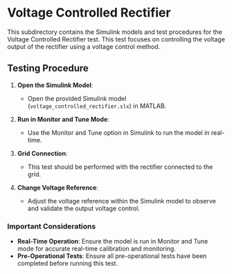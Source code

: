 # Voltage Controlled Rectifier

This subdirectory contains the Simulink models and test procedures for the Voltage Controlled Rectifier test. This test focuses on controlling the voltage output of the rectifier using a voltage control method.

## Testing Procedure

1. **Open the Simulink Model**: 
   - Open the provided Simulink model (`voltage_controlled_rectifier.slx`) in MATLAB.

2. **Run in Monitor and Tune Mode**:
   - Use the Monitor and Tune option in Simulink to run the model in real-time.

3. **Grid Connection**:
   - This test should be performed with the rectifier connected to the grid.

4. **Change Voltage Reference**:
   - Adjust the voltage reference within the Simulink model to observe and validate the output voltage control.

### Important Considerations

- **Real-Time Operation**: Ensure the model is run in Monitor and Tune mode for accurate real-time calibration and monitoring.
- **Pre-Operational Tests**: Ensure all pre-operational tests have been completed before running this test.
